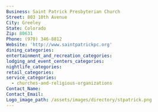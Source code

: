 ```yaml
---
Business: Saint Patrick Presbyterian Church
Street: 803 10th Avenue
City: Greeley
State: Colorado
Zip: 80631
Phone: (970) 346-8812
Website: 'http://www.saintpatrickpc.org'
dining_categories:
entertainment_and_recreation_categories:
lodging_and_event_centers_categories:
nightlife_categories:
retail_categories:
service_categories:
  - churches-and-religious-organizations
Contact_Name:
Contact_Email:
Logo_image_path: /assets/images/directory/stpatrick.png
---
```



